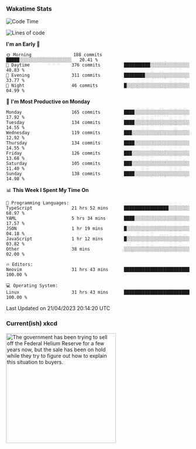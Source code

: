 ### Wakatime Stats
<!--START_SECTION:waka-->
![Code Time](http://img.shields.io/badge/Code%20Time-1%2C607%20hrs%2044%20mins-blue)

![Lines of code](https://img.shields.io/badge/From%20Hello%20World%20I%27ve%20Written-635.8%20thousand%20lines%20of%20code-blue)

**I'm an Early 🐤** 

```text
🌞 Morning                188 commits         █████░░░░░░░░░░░░░░░░░░░░   20.41 % 
🌆 Daytime                376 commits         ██████████░░░░░░░░░░░░░░░   40.83 % 
🌃 Evening                311 commits         ████████░░░░░░░░░░░░░░░░░   33.77 % 
🌙 Night                  46 commits          █░░░░░░░░░░░░░░░░░░░░░░░░   04.99 % 
```
📅 **I'm Most Productive on Monday** 

```text
Monday                   165 commits         ████░░░░░░░░░░░░░░░░░░░░░   17.92 % 
Tuesday                  134 commits         ████░░░░░░░░░░░░░░░░░░░░░   14.55 % 
Wednesday                119 commits         ███░░░░░░░░░░░░░░░░░░░░░░   12.92 % 
Thursday                 134 commits         ████░░░░░░░░░░░░░░░░░░░░░   14.55 % 
Friday                   126 commits         ███░░░░░░░░░░░░░░░░░░░░░░   13.68 % 
Saturday                 105 commits         ███░░░░░░░░░░░░░░░░░░░░░░   11.40 % 
Sunday                   138 commits         ████░░░░░░░░░░░░░░░░░░░░░   14.98 % 
```


📊 **This Week I Spent My Time On** 

```text
💬 Programming Languages: 
TypeScript               21 hrs 52 mins      █████████████████░░░░░░░░   68.97 % 
YAML                     5 hrs 34 mins       ████░░░░░░░░░░░░░░░░░░░░░   17.57 % 
JSON                     1 hr 19 mins        █░░░░░░░░░░░░░░░░░░░░░░░░   04.18 % 
JavaScript               1 hr 12 mins        █░░░░░░░░░░░░░░░░░░░░░░░░   03.82 % 
Other                    38 mins             ░░░░░░░░░░░░░░░░░░░░░░░░░   02.00 % 

🔥 Editors: 
Neovim                   31 hrs 43 mins      █████████████████████████   100.00 % 

💻 Operating System: 
Linux                    31 hrs 43 mins      █████████████████████████   100.00 % 
```


 Last Updated on 21/04/2023 20:14:20 UTC
<!--END_SECTION:waka-->

### Current(ish) xkcd
<a id="xkcd-a" title="The government has been trying to sell off the Federal Helium Reserve for a few years now, but the sale has been on hold while they try to figure out how to explain this situation to buyers." href="https://www.xkcd.com" target="_blank">
        <img align="center" id="xkcd-img" src="https://imgs.xkcd.com/comics/helium_reserve.png" alt="The government has been trying to sell off the Federal Helium Reserve for a few years now, but the sale has been on hold while they try to figure out how to explain this situation to buyers." height=300 />
</a>
